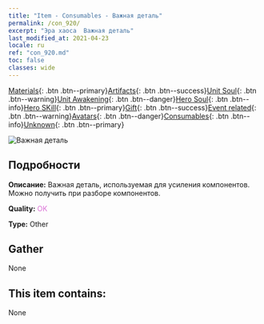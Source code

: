 ```yaml
---
title: "Item - Consumables - Важная деталь"
permalink: /con_920/
excerpt: "Эра хаоса  Важная деталь"
last_modified_at: 2021-04-23
locale: ru
ref: "con_920.md"
toc: false
classes: wide
---
```

 [Materials](/ItemsRU/){: .btn .btn--primary}[Artifacts](/ItemsRU/Artifacts/){: .btn .btn--success}[Unit Soul](/ItemsRU/UnitSoul/){: .btn .btn--warning}[Unit Awakening](/ItemsRU/UnitAwakening/){: .btn .btn--danger}[Hero Soul](/ItemsRU/HeroSoul/){: .btn .btn--info}[Hero SKill](/ItemsRU/HeroSkill/){: .btn .btn--primary}[Gift](/ItemsRU/Gift/){: .btn .btn--success}[Event related](/ItemsRU/Events/){: .btn .btn--warning}[Avatars](/ItemsRU/Avatars/){: .btn .btn--danger}[Consumables](/ItemsRU/Consumables/){: .btn .btn--info}[Unknown](/ItemsRU/Unknown/){: .btn .btn--primary}

 ![Важная деталь](/images/t/i_40008.png)

## Подробности
 **Описание:** Важная деталь, используемая для усиления компонентов. Можно получить при разборе компонентов.

 **Quality:** <span style="color: #DA70D6">OK</span>

 **Type:** Other

## Gather

  None

## This item contains:

  None

